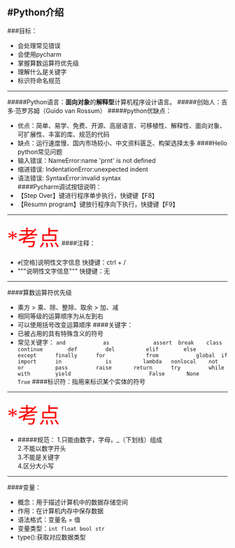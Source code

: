 #Python介绍
---
###目标：
* 会处理常见错误
* 会使用pycharm
* 掌握算数运算符优先级
* 理解什么是关键字
* 标识符命名规范

---
#####Python语言：**面向对象**的**解释型**计算机程序设计语言。
#####创始人：吉多·范罗苏姆（Guido van Rossum）
#####python优缺点：
- 优点：简单、易学、免费、开源、高层语言、可移植性、解释性、面向对象、可扩展性、丰富的库、规范的代码<br/>
- 缺点：运行速度慢、国内市场较小、中文资料匮乏、构架选择太多
####Hello python常见问题
- 输入错误：NameError:name 'prnt' is not defined<br/>
- 缩进错误: IndentationError:unexpected indent<br/>
- 语法错误: SyntaxError:invalid syntax<br/>
####Pycharm调试按钮说明：
- 【Step Over】键进行程序单步执行，快键键【F8】
- 【Resumn program】键放行程序向下执行，快捷键【F9】

---
<font color="red" size=12 face="黑体">*考点</font>
####注释：
- `#`[空格]说明性文字信息
	快捷键：ctrl + /
- """说明性文字信息"""
	快捷键：无
---
####算数运算符优先级
- 乘方 > 乘、除、整除、取余 > 加、减
- 相同等级的运算顺序为从左到右
- 可以使用括号改变运算顺序
####关键字：
- 已被占用的具有特殊含义的符号
- 常见关键字：
`and	 		as 				assert 	break	
class 		continue 		def 		del 		
elif 		else 			except		finally 	
for 			from 			global 	if 		
import 		in 				is 			lambda	
nonlocal 	not 			or 			pass 		
raise 		return 		try 		while 	
with 		yield						 
False 		None 			True`
####标识符：指用来标识某个实体的符号
---
<font color="red" size=12 face="黑体">*考点</font>
- #####规范：
1.只能由数字，字母，_（下划线）组成<br>
2.不能以数字开头<br>
3.不能是关键字<br>
4.区分大小写<br>
---
<!-- - #####命名约束：
1.下划线分隔法（推荐）：<br>
	多个单词组成的名称，使用全小写字母书写，中间使用_分隔。<br>
first_name		user_name		card_id<br>
2.驼峰命名法：<br>
多个单词组成的名称，每个单词首字母使用大写字母书写，其余字母使用小写字母书写。<br>
FirstName		UserName		CardId -->
####变量：
- 概念：用于描述计算机中的数据存储空间
- 作用：在计算机内存中保存数据
- 语法格式：变量名 = 值
- 变量类型：`int float bool str`
- type():获取对应数据类型





